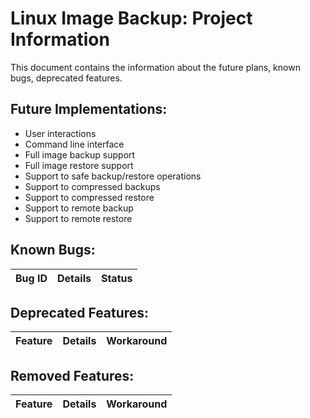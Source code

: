 # Linux Image Backup: Project Information

This document contains the information about the future plans, known bugs, deprecated features.

## Future Implementations:

- User interactions
- Command line interface
- Full image backup support
- Full image restore support
- Support to safe backup/restore operations
- Support to compressed backups
- Support to compressed restore
- Support to remote backup
- Support to remote restore

## Known Bugs:

| Bug ID | Details | Status |
| :---   | :---:   | ---:   |

## Deprecated Features:

| Feature | Details | Workaround |
| :------ | :-----: | ---------: |

## Removed Features:

| Feature | Details | Workaround |
| :------ | :-----: | ---------: |

